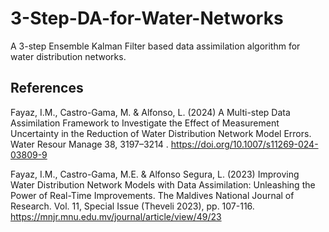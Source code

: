 # 3-Step-DA-for-Water-Networks
A 3-step Ensemble Kalman Filter based data assimilation algorithm for water distribution networks.

## References
Fayaz, I.M., Castro-Gama, M. & Alfonso, L. (2024) A Multi-step Data Assimilation Framework to Investigate the Effect of Measurement Uncertainty in the Reduction of Water Distribution Network Model Errors. Water Resour Manage 38, 3197–3214 . https://doi.org/10.1007/s11269-024-03809-9

Fayaz, I.M., Castro-Gama, M.E. & Alfonso Segura, L. (2023) Improving Water Distribution Network Models with Data Assimilation: Unleashing the Power of Real-Time Improvements. The Maldives National Journal of Research. Vol. 11, Special Issue (Theveli 2023), pp. 107-116. https://mnjr.mnu.edu.mv/journal/article/view/49/23
